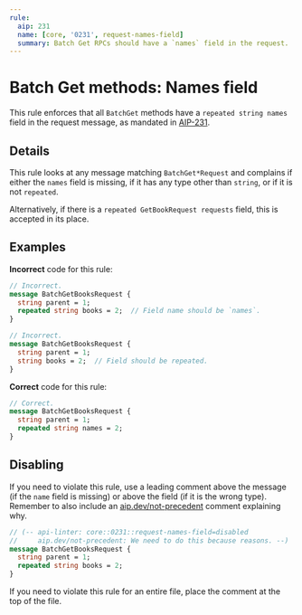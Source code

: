 ```yaml
---
rule:
  aip: 231
  name: [core, '0231', request-names-field]
  summary: Batch Get RPCs should have a `names` field in the request.
---
```


# Batch Get methods: Names field

This rule enforces that all `BatchGet` methods have a `repeated string names`
field in the request message, as mandated in [AIP-231][].

## Details

This rule looks at any message matching `BatchGet*Request` and complains if
either the `names` field is missing, if it has any type other than `string`, or
if it is not `repeated`.

Alternatively, if there is a `repeated GetBookRequest requests` field, this is
accepted in its place.

## Examples

**Incorrect** code for this rule:

```proto
// Incorrect.
message BatchGetBooksRequest {
  string parent = 1;
  repeated string books = 2;  // Field name should be `names`.
}
```

```proto
// Incorrect.
message BatchGetBooksRequest {
  string parent = 1;
  string books = 2;  // Field should be repeated.
}
```

**Correct** code for this rule:

```proto
// Correct.
message BatchGetBooksRequest {
  string parent = 1;
  repeated string names = 2;
}
```

## Disabling

If you need to violate this rule, use a leading comment above the message (if
the `name` field is missing) or above the field (if it is the wrong type).
Remember to also include an [aip.dev/not-precedent][] comment explaining why.

```proto
// (-- api-linter: core::0231::request-names-field=disabled
//     aip.dev/not-precedent: We need to do this because reasons. --)
message BatchGetBooksRequest {
  string parent = 1;
  repeated string books = 2;
}
```

If you need to violate this rule for an entire file, place the comment at the
top of the file.

[aip-231]: https://aip.dev/231
[aip.dev/not-precedent]: https://aip.dev/not-precedent
